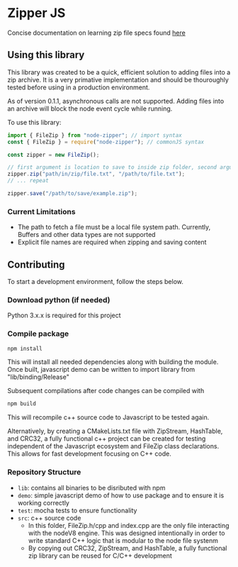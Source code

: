 # Zipper JS

Concise documentation on learning zip file specs found [here](https://medium.com/@felixstridsberg/the-zip-file-format-6c8a160d1c34)

## Using this library

This library was created to be a quick, efficient solution to adding files into a zip archive. It is a very primative implementation and should be thouroughly tested before using in a production environment.

As of version 0.1.1, asynchronous calls are not supported. Adding files into an archive will block the node event cycle while running.

To use this library:
```javascript
import { FileZip } from "node-zipper"; // import syntax
const { FileZip } = require("node-zipper"); // commonJS syntax

const zipper = new FileZip();

// first argument is location to save to inside zip folder, second argument is path to file (must be local path to file)
zipper.zip("path/in/zip/file.txt", "/path/to/file.txt");
// ... repeat

zipper.save("/path/to/save/example.zip");
```

### Current Limitations
- The path to fetch a file must be a local file system path. Currently, Buffers and other data types are not supported
- Explicit file names are required when zipping and saving content

## Contributing

To start a development environment, follow the steps below.

### Download python (if needed)

Python 3.x.x is required for this project

### Compile package
```bash
npm install
```

This will install all needed dependencies along with building the module. Once built, javascript demo can be written to import library from "lib/binding/Release"

Subsequent compilations after code changes can be compiled with
```bash
npm build
```

This will recompile c++ source code to Javascript to be tested again.

Alternatively, by creating a CMakeLists.txt file with ZipStream, HashTable, and CRC32, a fully functional c++ project can be created for testing independent of the Javascript ecosystem and FileZip class declarations. This allows for fast development focusing on C++ code.

### Repository Structure

- `lib`: contains all binaries to be disributed with npm
- `demo`: simple javascript demo of how to use package and to ensure it is working correctly
- `test`: mocha tests to ensure functionality
- `src`: c++ source code
  - In this folder, FileZip.h/cpp and index.cpp are the only file interacting with the nodeV8 engine. This was designed intentionally in order to write standard C++ logic that is modular to the node file systenm
  - By copying out CRC32, ZipStream, and HashTable, a fully functional zip library can be reused for C/C++ development
